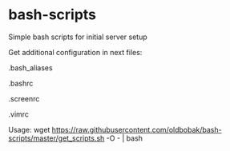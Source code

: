 # bash-scripts
Simple bash scripts for initial server setup

Get additional configuration in next files:

  .bash_aliases
  
  .bashrc
  
  .screenrc
  
  .vimrc

Usage:
 wget https://raw.githubusercontent.com/oldbobak/bash-scripts/master/get_scripts.sh -O - | bash
